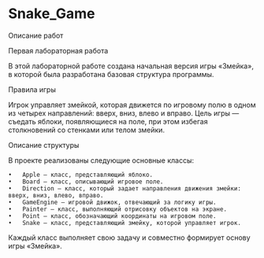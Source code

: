 # Snake_Game
Описание работ

Первая лабораторная работа

В этой лабораторной работе создана начальная версия игры «Змейка», в которой была разработана базовая структура программы.

Правила игры

Игрок управляет змейкой, которая движется по игровому полю в одном из четырех направлений: вверх, вниз, влево и вправо. Цель игры — съедать яблоки, появляющиеся на поле, при этом избегая столкновений со стенками или телом змейки.

Описание структуры

В проекте реализованы следующие основные классы:

	•	Apple — класс, представляющий яблоко.
	•	Board — класс, описывающий игровое поле.
	•	Direction — класс, который задает направления движения змейки: вверх, вниз, влево, вправо.
	•	GameEngine — игровой движок, отвечающий за логику игры.
	•	Painter — класс, выполняющий отрисовку объектов на экране.
	•	Point — класс, обозначающий координаты на игровом поле.
	•	Snake — класс, представляющий змейку, которой управляет игрок.

Каждый класс выполняет свою задачу и совместно формирует основу игры «Змейка».